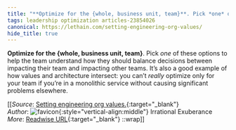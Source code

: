 ```yaml
---
title: "**Optimize for the {whole, business unit, team}**. Pick *one* of ..."
tags: leadership optimization articles-23854026
canonical: https://lethain.com/setting-engineering-org-values/
hide_title: true
---
```


**Optimize for the {whole, business unit, team}**. Pick *one* of these options to help the team understand how they should balance decisions between impacting their team and impacting other teams. It’s also a good example of how values and architecture intersect: you can’t *really* optimize only for your team if you’re in a monolithic service without causing significant problems elsewhere.


[[_Source_: [Setting engineering org values.](https://lethain.com/setting-engineering-org-values/){:target="_blank"}<br>
_Author_: ![favicon](https://s2.googleusercontent.com/s2/favicons?domain=lethain.com){:style="vertical-align:middle"} Irrational Exuberance<br>
_More_: [Readwise URL](https://readwise.io/open/466426175){:target="_blank"}
::wrap]]